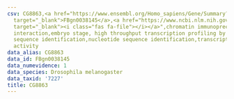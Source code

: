 ```yaml
---
csv: CG8863,<a href="https://www.ensembl.org/Homo_sapiens/Gene/Summary?db=core;g=FBgn0038145"
  target="_blank">FBgn0038145</a>,<a href="https://www.ncbi.nlm.nih.gov/pubmed/15998452"
  target="_blank"><i class="fas fa-file"></i></a>",chromatin immunoprecipitation assay,direct
  interaction,embryo stage, high throughput transcription profiling by microarray,nucleotide
  sequence identification,nucleotide sequence identification,transcriptional regulation,down-regulates
  activity
data_alias: CG8863
data_id: FBgn0038145
data_numevidence: 1
data_species: Drosophila melanogaster
data_taxid: '7227'
title: CG8863
---
```

